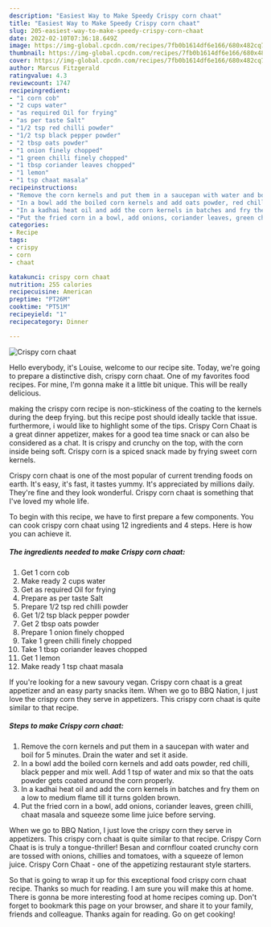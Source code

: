 ```yaml
---
description: "Easiest Way to Make Speedy Crispy corn chaat"
title: "Easiest Way to Make Speedy Crispy corn chaat"
slug: 205-easiest-way-to-make-speedy-crispy-corn-chaat
date: 2022-02-10T07:36:18.649Z
image: https://img-global.cpcdn.com/recipes/7fb0b1614df6e166/680x482cq70/crispy-corn-chaat-recipe-main-photo.jpg
thumbnail: https://img-global.cpcdn.com/recipes/7fb0b1614df6e166/680x482cq70/crispy-corn-chaat-recipe-main-photo.jpg
cover: https://img-global.cpcdn.com/recipes/7fb0b1614df6e166/680x482cq70/crispy-corn-chaat-recipe-main-photo.jpg
author: Marcus Fitzgerald
ratingvalue: 4.3
reviewcount: 1747
recipeingredient:
- "1 corn cob"
- "2 cups water"
- "as required Oil for frying"
- "as per taste Salt"
- "1/2 tsp red chilli powder"
- "1/2 tsp black pepper powder"
- "2 tbsp oats powder"
- "1 onion finely chopped"
- "1 green chilli finely chopped"
- "1 tbsp coriander leaves chopped"
- "1 lemon"
- "1 tsp chaat masala"
recipeinstructions:
- "Remove the corn kernels and put them in a saucepan with water and boil for 5 minutes. Drain the water and set it aside."
- "In a bowl add the boiled corn kernels and add oats powder, red chilli, black pepper and mix well. Add 1 tsp of water and mix so that the oats powder gets coated around the corn properly."
- "In a kadhai heat oil and add the corn kernels in batches and fry them on a low to medium flame till it turns golden brown."
- "Put the fried corn in a bowl, add onions, coriander leaves, green chilli, chaat masala and squeeze some lime juice before serving."
categories:
- Recipe
tags:
- crispy
- corn
- chaat

katakunci: crispy corn chaat 
nutrition: 255 calories
recipecuisine: American
preptime: "PT26M"
cooktime: "PT51M"
recipeyield: "1"
recipecategory: Dinner

---
```



![Crispy corn chaat](https://img-global.cpcdn.com/recipes/7fb0b1614df6e166/680x482cq70/crispy-corn-chaat-recipe-main-photo.jpg)

Hello everybody, it's Louise, welcome to our recipe site. Today, we're going to prepare a distinctive dish, crispy corn chaat. One of my favorites food recipes. For mine, I'm gonna make it a little bit unique. This will be really delicious.

making the crispy corn recipe is non-stickiness of the coating to the kernels during the deep frying. but this recipe post should ideally tackle that issue. furthermore, i would like to highlight some of the tips. Crispy Corn Chaat is a great dinner appetizer, makes for a good tea time snack or can also be considered as a chat. It is crispy and crunchy on the top, with the corn inside being soft. Crispy corn is a spiced snack made by frying sweet corn kernels.

Crispy corn chaat is one of the most popular of current trending foods on earth. It's easy, it's fast, it tastes yummy. It's appreciated by millions daily. They're fine and they look wonderful. Crispy corn chaat is something that I've loved my whole life.


To begin with this recipe, we have to first prepare a few components. You can cook crispy corn chaat using 12 ingredients and 4 steps. Here is how you can achieve it.

<!--inarticleads1-->

##### The ingredients needed to make Crispy corn chaat:

1. Get 1 corn cob
1. Make ready 2 cups water
1. Get as required Oil for frying
1. Prepare as per taste Salt
1. Prepare 1/2 tsp red chilli powder
1. Get 1/2 tsp black pepper powder
1. Get 2 tbsp oats powder
1. Prepare 1 onion finely chopped
1. Take 1 green chilli finely chopped
1. Take 1 tbsp coriander leaves chopped
1. Get 1 lemon
1. Make ready 1 tsp chaat masala


If you&#39;re looking for a new savoury vegan. Crispy corn chaat is a great appetizer and an easy party snacks item. When we go to BBQ Nation, I just love the crispy corn they serve in appetizers. This crispy corn chaat is quite similar to that recipe. 

<!--inarticleads2-->

##### Steps to make Crispy corn chaat:

1. Remove the corn kernels and put them in a saucepan with water and boil for 5 minutes. Drain the water and set it aside.
1. In a bowl add the boiled corn kernels and add oats powder, red chilli, black pepper and mix well. Add 1 tsp of water and mix so that the oats powder gets coated around the corn properly.
1. In a kadhai heat oil and add the corn kernels in batches and fry them on a low to medium flame till it turns golden brown.
1. Put the fried corn in a bowl, add onions, coriander leaves, green chilli, chaat masala and squeeze some lime juice before serving.


When we go to BBQ Nation, I just love the crispy corn they serve in appetizers. This crispy corn chaat is quite similar to that recipe. Crispy Corn Chaat is is truly a tongue-thriller! Besan and cornflour coated crunchy corn are tossed with onions, chillies and tomatoes, with a squeeze of lemon juice. Crispy Corn Chaat - one of the appetizing restaurant style starters. 

So that is going to wrap it up for this exceptional food crispy corn chaat recipe. Thanks so much for reading. I am sure you will make this at home. There is gonna be more interesting food at home recipes coming up. Don't forget to bookmark this page on your browser, and share it to your family, friends and colleague. Thanks again for reading. Go on get cooking!
